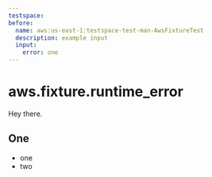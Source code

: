 ```yaml
---
testspace:
before:
  name: aws:us-east-1:testspace-test-man-AwsFixtureTest
  description: example input
  input: 
    error: one
---
```


# aws.fixture.runtime_error
Hey there. 

## One
- one
- two